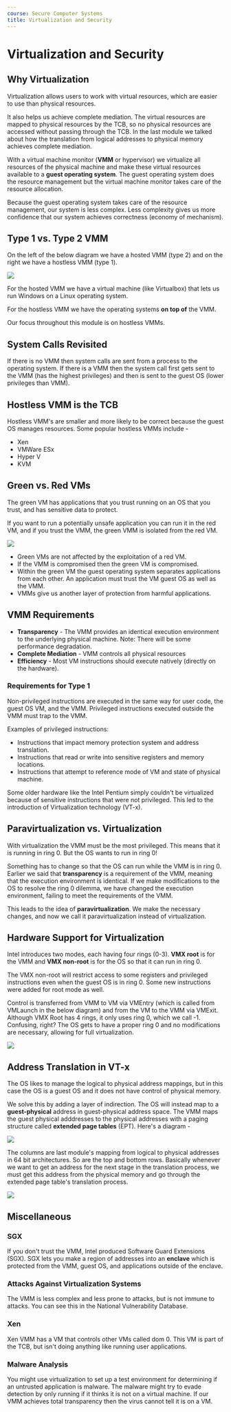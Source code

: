```yaml
---
course: Secure Computer Systems
title: Virtualization and Security
---
```


# Virtualization and Security

## Why Virtualization

Virtualization allows users to work with virtual resources, which are easier to
use than physical resources.

It also helps us achieve complete mediation. The virtual resources are mapped to
physical resources by the TCB, so no physical resources are accessed without
passing through the TCB. In the last module we talked about how the translation
from logical addresses to physical memory achieves complete mediation.

With a virtual machine monitor \(**VMM** or hypervisor\) we virtualize all
resources of the physical machine and make these virtual resources available to
a **guest operating system**. The guest operating system does the resource
management but the virtual machine monitor takes care of the resource
allocation.

Because the guest operating system takes care of the resource management, our
system is less complex. Less complexity gives us more confidence that our system
achieves correctness \(economy of mechanism\).

## Type 1 vs. Type 2 VMM

On the left of the below diagram we have a hosted VMM \(type 2\) and on the
right we have a hostless VMM \(type 1\).

![](https://assets.omscs-notes.com/images/notes/secure-computer-systems/module4/hostedvshostless.png)

For the hosted VMM we have a virtual machine \(like Virtualbox\) that lets us
run Windows on a Linux operating system.

For the hostless VMM we have the operating systems **on top of** the VMM.

Our focus throughout this module is on hostless VMMs.

## System Calls Revisited

If there is no VMM then system calls are sent from a process to the operating
system. If there is a VMM then the system call first gets sent to the VMM \(has
the highest privileges\) and then is sent to the guest OS \(lower privileges
than VMM\).

## Hostless VMM is the TCB

Hostless VMM's are smaller and more likely to be correct because the guest OS
manages resources. Some popular hostless VMMs include -

- Xen
- VMWare ESx
- Hyper V
- KVM

## Green vs. Red VMs

The green VM has applications that you trust running on an OS that you trust,
and has sensitive data to protect.

If you want to run a potentially unsafe application you can run it in the red
VM, and if you trust the VMM, the green VMM is isolated from the red VM.

![](https://assets.omscs-notes.com/images/notes/secure-computer-systems/module4/greenvsred.png)

- Green VMs are not affected by the exploitation of a red VM.
- If the VMM is compromised then the green VM is compromised.
- Within the green VM the guest operating system separates applications from
  each other. An application must trust the VM guest OS as well as the VMM.
- VMMs give us another layer of protection from harmful applications.

## VMM Requirements

- **Transparency** - The VMM provides an identical execution environment to the
  underlying physical machine. Note: There will be some performance degradation.
- **Complete Mediation** - VMM controls all physical resources
- **Efficiency** - Most VM instructions should execute natively \(directly on
  the hardware\).

### Requirements for Type 1

Non-privileged instructions are executed in the same way for user code, the
guest OS VM, and the VMM. Privileged instructions executed outside the VMM must
trap to the VMM.

Examples of privileged instructions:

- Instructions that impact memory protection system and address translation.
- Instructions that read or write into sensitive registers and memory locations.
- Instructions that attempt to reference mode of VM and state of physical
  machine.

Some older hardware like the Intel Pentium simply couldn't be virtualized
because of sensitive instructions that were not privileged. This led to the
introduction of Virtualization technology \(VT-x\).

## Paravirtualization vs. Virtualization

With virtualization the VMM must be the most privileged. This means that it is
running in ring 0. But the OS wants to run in ring 0!

Something has to change so that the OS can run while the VMM is in ring 0.
Earlier we said that **transparency** is a requirement of the VMM, meaning that
the execution environment is identical. If we make modifications to the OS to
resolve the ring 0 dilemma, we have changed the execution environment, failing
to meet the requirements of the VMM.

This leads to the idea of **paravirtualization**. We make the necessary changes,
and now we call it paravirtualization instead of virtualization.

## Hardware Support for Virtualization

Intel introduces two modes, each having four rings \(0-3\). **VMX root** is for
the VMM and **VMX non-root** is for the OS so that it can run in ring 0.

The VMX non-root will restrict access to some registers and privileged
instructions even when the guest OS is in ring 0. Some new instructions were
added for root mode as well.

Control is transferred from VMM to VM via VMEntry \(which is called from
VMLaunch in the below diagram\) and from the VM to the VMM via VMExit. Although
VMX Root has 4 rings, it only uses ring 0, which we call -1. Confusing, right?
The OS gets to have a proper ring 0 and no modifications are necessary, allowing
for full virtualization.

![](https://assets.omscs-notes.com/images/notes/secure-computer-systems/module4/privilege-rings.png)

## Address Translation in VT-x

The OS likes to manage the logical to physical address mappings, but in this
case the OS is a guest OS and it does not have control of physical memory.

We solve this by adding a layer of indirection. The OS will instead map to a
**guest-physical** address in guest-physical address space. The VMM maps the
guest physical adddresses to the physical addresses with a paging structure
called **extended page tables** \(EPT\). Here's a diagram -

![](https://assets.omscs-notes.com/images/notes/secure-computer-systems/module4/guest-physical.png)

The columns are last module's mapping from logical to physical addresses in 64
bit architectures. So are the top and bottom rows. Basically whenever we want to
get an address for the next stage in the translation process, we must get this
address from the physical memory and go through the extended page table's
translation process.

![](https://assets.omscs-notes.com/images/notes/secure-computer-systems/module4/ept.png)

## Miscellaneous

### SGX

If you don't trust the VMM, Intel produced Software Guard Extensions \(SGX\).
SGX lets you make a region of addresses into an **enclave** which is protected
from the VMM, guest OS, and applications outside of the enclave.

### Attacks Against Virtualization Systems

The VMM is less complex and less prone to attacks, but is not immune to attacks.
You can see this in the National Vulnerability Database.

### Xen

Xen VMM has a VM that controls other VMs called dom 0. This VM is part of the
TCB, but isn't doing anything like running user applications.

### Malware Analysis

You might use virtualization to set up a test environment for determining if an
untrusted application is malware. The malware might try to evade detection by
only running if it thinks it is not on a virtual machine. If our VMM achieves
total transparency then the virus cannot tell it is on a VM.
